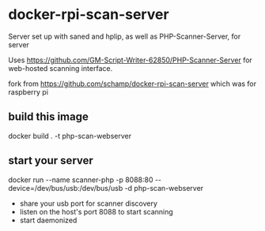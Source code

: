 # docker-rpi-scan-server
Server set up with saned and hplip, as well as PHP-Scanner-Server, for server

Uses https://github.com/GM-Script-Writer-62850/PHP-Scanner-Server for web-hosted scanning interface.

fork from https://github.com/schamp/docker-rpi-scan-server which was for raspberry pi

## build this image

docker build . -t php-scan-webserver

## start your server 

docker run --name scanner-php -p 8088:80 --device=/dev/bus/usb:/dev/bus/usb -d  php-scan-webserver

* share your usb port for scanner discovery
* listen on the host's port 8088 to start scanning
* start daemonized
